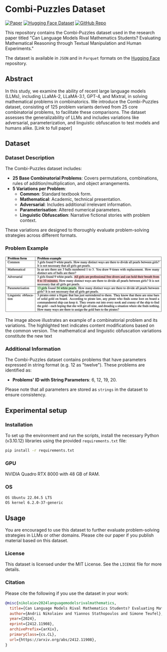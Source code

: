 # Combi-Puzzles Dataset

[![Paper](https://img.shields.io/badge/Paper-arXiv%3A2412.11908-B31B1B)](https://arxiv.org/abs/2412.11908)
[![Hugging Face Dataset](https://img.shields.io/badge/Hugging%20Face-Dataset-blue)](https://huggingface.co/datasets/andynik/combi-puzzles)
[![GitHub Repo](https://img.shields.io/badge/GitHub-Repo-181717?logo=github)](https://github.com/andynik/combi-puzzles)

This repository contains the Combi-Puzzles dataset used in the research paper titled "Can Language Models Rival Mathematics Students? Evaluating Mathematical Reasoning through Textual Manipulation and Human Experiments."

The dataset is available in `JSON` and in `Parquet` formats on the [Hugging Face](https://huggingface.co/datasets/andynik/combi-puzzles) repository.

## Abstract

In this study, we examine the ability of recent large language models (LLMs), including LLaMA-2, LLaMA-3.1, GPT-4, and Mixtral, in solving mathematical problems in combinatorics. We introduce the Combi-Puzzles dataset, consisting of 125 problem variants derived from 25 core combinatorial problems, to facilitate these comparisons. The dataset assesses the generalizability of LLMs and includes variations like adversarial, parameterization, and linguistic obfuscation to test models and humans alike. [Link to full paper]

## Dataset

### Dataset Description

The Combi-Puzzles dataset includes:
- **25 Base Combinatorial Problems**: Covers permutations, combinations, rules of addition/multiplication, and object arrangements.
- **5 Variations per Problem**:
  - **Common**: Standard textbook form.
  - **Mathematical**: Academic, technical presentation.
  - **Adversarial**: Includes additional irrelevant information.
  - **Parameterisation**: Altered numerical parameters.
  - **Linguistic Obfuscation**: Narrative fictional stories with problem context.

These variations are designed to thoroughly evaluate problem-solving strategies across different formats.

### Problem Example

![Problem Example](images/p10.png)

The image above illustrates an example of a combinatorial problem and its variations. The highlighted text indicates content modifications based on the common version. The mathematical and linguistic obfuscation variations constitute the new text

### Additional Information

The Combi-Puzzles dataset contains problems that have parameters expressed in string format (e.g. 12 as "twelve"). These problems are identified as:

- **Problems' ID with String Parameters**: 6, 12, 19, 20.

Please note that all parameters are stored as `strings` in the dataset to ensure consistency.

## Experimental setup

### Installation

To set up the environment and run the scripts, install the necessary Python (v3.10.12) libraries using the provided `requirements.txt` file:

```bash
pip install -r requirements.txt
```

### GPU

NVIDIA Quadro RTX 8000 with 48 GB of RAM.

### OS
```
OS Ubuntu 22.04.5 LTS
OS kernel 6.2.0-37-generic
```

## Usage

You are encouraged to use this dataset to further evaluate problem-solving strategies in LLMs or other domains. Please cite our paper if you publish material based on this dataset.

### License

This dataset is licensed under the MIT License. See the `LICENSE` file for more details.

### Citation

Please cite the following if you use the dataset in your work:

```bibtex
@misc{nikolaiev2024languagemodelsrivalmathematics,
  title={Can Language Models Rival Mathematics Students? Evaluating Mathematical Reasoning through Textual Manipulation and Human Experiments},
  author={Andrii Nikolaiev and Yiannos Stathopoulos and Simone Teufel},
  year={2024},
  eprint={2412.11908},
  archivePrefix={arXiv},
  primaryClass={cs.CL},
  url={https://arxiv.org/abs/2412.11908},
}
```
